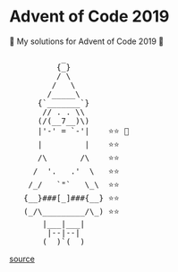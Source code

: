 # Advent of Code 2019

🎄 My solutions for Advent of Code 2019 🎄

<pre>
           _
          {_}
          / \
         /   \
        /_____\
      {`_______`}
       // . . \\
      (/(__7__)\)
      |'-' = `-'|    ⭐️⭐️ 🥵
      |         |    ⭐️⭐️
      /\       /\    ⭐️⭐️
     /  '.   .'  \   ⭐️⭐️
    /_/   `"`   \_\  ⭐️⭐️
   {__}###[_]###{__} ⭐️⭐️
   (_/\_________/\_) ⭐️⭐️
       |___|___|
        |--|--|
       (__)`(__)
</pre>
[source](https://asciiart.website//index.php?art=holiday/christmas/santa)
